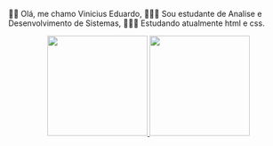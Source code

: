 👋🏻 Olá, me chamo Vinicius Eduardo,
👨🏻‍🎓 Sou estudante de Analise e Desenvolvimento de Sistemas,
👩🏽‍💻 Estudando atualmente html e css.






<div align="center">
  <a href="https://github.com/Viniciuseduardo1">
  <img height="180em" src="https://github-readme-stats.vercel.app/api?username=Viniciuseduardo1&show_icons=true&theme=dark&include_all_commits=true&count_private=true"/>
  <img height="180em" src="https://github-readme-stats.vercel.app/api/top-langs/?username=Viniciuseduardo1&layout=compact&langs_count=7&theme=dark"/>
</div>

 
